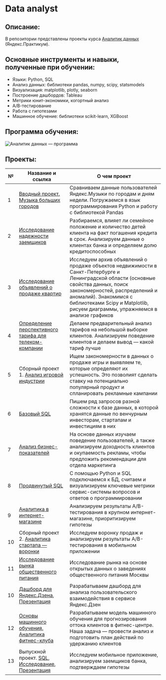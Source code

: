 # Data analyst

## Описание:
В репозитории представлены проекты курса [Аналитик данных](https://praktikum.yandex.ru/data-analyst/) (Яндекс.Практикум).

## Основные инструменты и навыки, полученные при обучении:
- Языки: Python, SQL
- Анализ данных: библиотеки pandas, numpy, scipy, statsmodels
- Визуализация: matplotlib, plotly, seaborn
- Построение дашбордов: Tableau
- Метрики юнит-экономики, когортный анализ
- А/В-тестирование
- Работа с гипотезами
- Машинное обучение: библиотеки scikit-learn, XGBoost

## Программа обучения:
![Аналитик данных — программа](/program.png)

## Проекты:
| №| Название и ссылка | О чем проект                                                     |
|---------------|-------------------|------------------------------------------------------------------|
|1              |[Вводный проект. Музыка больших городов](https://github.com/ovalentinka/Data_analyst.git/yandex_music_project/karpova_new.ipynb)|Сравниваем данные пользователей Яндекс.Музыки по городам и дням недели. Погружаемся в язык программирования Python и работу с библиотекой Pandas|
|2              |[Исследование надежности заемщиков](https://)|Разбираемся, влияет ли семейное положение и количество детей клиента на факт погашения кредита в срок. Анализируем данные о клиентах банка и определяем долю кредитоспособных|
|3              |[Исследование объявлений о продаже квартир](https://)|Исследуем архив объявлений о продаже объектов недвижимости в Санкт-Петербурге и Ленинградской области (основные свойства данных, поиск закономерностей, распределений и аномалий). Знакомимся с библиотеками Scipy и Matplotlib, рисуем диаграммы, упражняемся в анализе графиков|
|4              |[Определение перспективного тарифа для телеком-компании](https://)|Делаем предварительный анализ тарифов на небольшой выборке клиентов. Анализируем поведение клиентов и делаем вывод — какой тариф лучше|
|5              |Сборный проект 1. [Анализ игровой индустрии](https://)|Ищем закономерности в данных о продаже игры и выявляем те, которые определяют их успешность. Это позволият сделать ставку на потенциально популярный продукт и спланировать рекламные кампании|
|6              |[Базовый SQL](https://)|Пишем ряд запросов разной сложности к базе данных, в которой хранятся данные по венчурным инвесторам, стартапам и инвестициям в них|
|7              |[Анализ бизнес-показателей](https://)|На основе данных изучаем поведение пользователей, а также анализируем доходность клиентов и окупаемость рекламы, чтобы предложить рекомендации для отдела маркетинга|
|8              |[Продвинутый SQL](https://)|С помощью Python и SQL подключаемся к БД, считаем и визуализируем ключевые метрики сервис-системы вопросов и ответов о программировании|
|9              |[Аналитика в интернет-магазине](https://)|Анализируем результаты A/B-тестирования в крупном интернет-магазине, приоритизируем гипотезы|
|10             |Сборный проект 2. [Аналитика стартапа — воронки](https://)|Исследуем воронку продаж и анализируем результаты A/B-тестирования в мобильном приложении|
|11             |[Исследование рынка общественного питания](https://)|Исследование рынка на основе открытых данных о заведениях общественного питания Москвы|
|10             |[Дашборд для Яндекс.Дзена](https://), [Презентация](https://)|Разрабатываем дашборд для анализа пользовательского взаимодействия в сервисе Яндекс.Дзен|
|12             |[Основы машинного обучения. Аналитика фитнес-клуба ](https://)|Разрабатываем модель машинного обучения для прогнозирования оттока клиентов в фитнес-центре. Наша задача — провести анализ и подготовить план действий по удержанию клиентов|
|13             |Выпускной проект. [SQL](https://), [Исследование](https://), [Презентация](https://)|Исследуем мобильное приложение, анализируем заемщиков банка, подтверждаем гипотезы|
